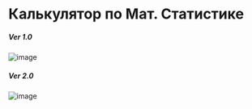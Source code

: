 # Калькулятор по Мат. Статистике
##### Ver 1.0
![image](https://user-images.githubusercontent.com/37839328/112748591-18fded80-8fd6-11eb-96a5-81c12d445cdc.png)
##### Ver 2.0
![image](https://user-images.githubusercontent.com/37839328/112751940-fa095680-8fe9-11eb-83aa-5e6aad3f29a1.png)
